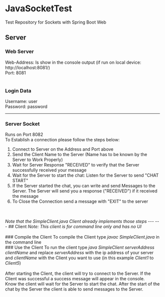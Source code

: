 # JavaSocketTest
Test Repository for Sockets with Spring Boot Web

## Server
### Web Server
Web-Address: Is show in the console output (if run on local device: http://localhost:8081/) <br>
Port: 8081 <br>
<br>
### Login Data
Username: user <br>
Password: password <br>

---
### Server Socket
Runs on Port 8082 <br>
To Establish a connection please follow the steps below: <br>

1. Connect to Server on the Address and Port above <br>
2. Send the Client Name to the Server (Name has to be known by the Server to Work Properly)
3. Wait for Server Response "RECEIVED" to verify that the Server successfully received your message
4. Wait for the Server to start the chat: Listen for the Server to send "CHAT START"
5. If the Server started the chat, you can write and send Messages to the Server. The Server will send you a response ("RECEIVED") if it received the message
6. To Close the Connection send a message with "EXIT" to the server
<br>
<br>
<i>Note that the SimpleClient.java Client already implements those steps</i>
---
---
## Client
<i>Note: This client is for command line only and has no UI</i> 
<br>
<br>
### Compile the Client
To compile the Client type <i>javac SimpleClient.java</i> in the command line
<br>
### Use the Client
To run the client type <i>java SimpleClient serverAddress clientName</i> and replace <i>serverAddress</i> with the ip address of your server and <i>clientName</i> with the Client you want to use (in this example <i>Client1</i> to <i>Client5</i>)<br>
<br>
After starting the Client, the client will try to connect to the Server. If the Client was successful a success message will appear in the console. <br>
Know the client will wait for the Server to start the chat. After the start of the chat by the Server the client is able to send messages to the Server.